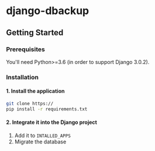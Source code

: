 # django-dbackup

## Getting Started

### Prerequisites

You'll need Python>=3.6 (in order to support Django 3.0.2).

### Installation

#### 1. Install the application

```bash
git clone https://
pip install -r requirements.txt
```

#### 2. Integrate it into the Django project

 1. Add it to `INTALLED_APPS`
 2. Migrate the database
